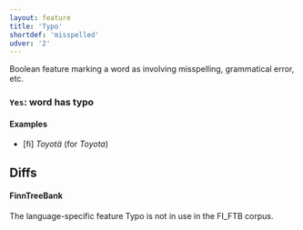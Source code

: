 ```yaml
---
layout: feature
title: 'Typo'
shortdef: 'misspelled'
udver: '2'
---
```


Boolean feature marking a word as involving misspelling, grammatical
error, etc.

### <a name="Yes">`Yes`</a>: word has typo

#### Examples

* [fi] _Toyotä_ (for _Toyota_)

## Diffs

#### FinnTreeBank

The language-specific feature Typo is not in use in the FI_FTB corpus.
<!-- Interlanguage links updated Po 11. listopadu 2024, 20:10:08 CET -->
